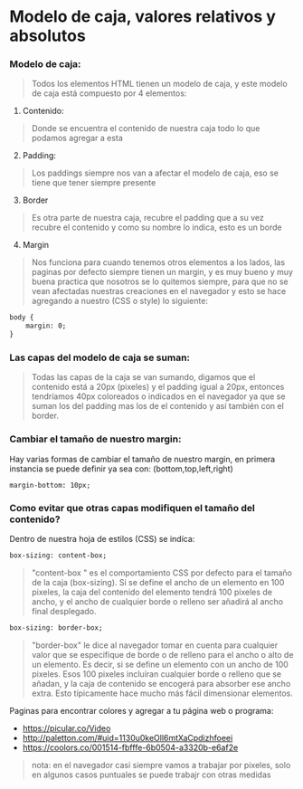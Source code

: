 # Modelo de caja, valores relativos y absolutos

### Modelo de caja:

> Todos los elementos HTML tienen un modelo de caja, y este modelo de caja está compuesto por 4 elementos: 

1. Contenido: 
> Donde se encuentra el contenido  de nuestra caja todo lo que podamos agregar a esta 
2. Padding: 
> Los paddings siempre nos van a afectar el modelo de caja, eso se tiene que tener siempre presente
3. Border
> Es otra parte de nuestra caja, recubre el padding que a su vez recubre el contenido y como su nombre lo indica, esto es un borde

4. Margin
> Nos funciona para cuando tenemos otros elementos a los lados, las paginas por defecto siempre tienen un margin, y es muy bueno y muy buena practica que nosotros se lo quitemos siempre, para que no se vean afectadas nuestras creaciones en el navegador y esto se hace agregando a nuestro (CSS o style) lo siguiente:

```html
body {
	margin: 0;
}
```

### Las capas del modelo de caja se suman:
> Todas las capas de la caja se van sumando, digamos que el contenido está a 20px (pixeles) y el padding igual a 20px, entonces tendríamos 40px coloreados o indicados en el navegador ya que se suman los del padding mas los de el contenido y así también con el border.

### Cambiar el tamaño de nuestro margin:
Hay varias formas de cambiar el tamaño de nuestro margin, en primera instancia se puede definir ya sea con: (bottom,top,left,right)
```
margin-bottom: 10px;
```

### Como evitar que otras capas modifiquen el tamaño del contenido?
Dentro de nuestra hoja de estilos (CSS) se indíca:
```html
box-sizing: content-box;
```
> "content-box " es el comportamiento CSS por defecto para el tamaño de la caja (box-sizing). Si se define el ancho de un elemento en 100 pixeles, la caja del contenido del elemento tendrá 100 pixeles de ancho, y el ancho de cualquier borde o relleno ser añadirá al ancho final desplegado.

```html
box-sizing: border-box; 
```
> "border-box" le dice al navegador tomar en cuenta para cualquier valor que se especifique de borde o de relleno para el ancho o alto de un elemento. Es decir, si se define un elemento con un ancho de 100 pixeles. Esos 100 pixeles incluíran cualquier borde o relleno que se añadan, y la caja de contenido se encogerá para absorber ese ancho extra. Esto típicamente hace mucho más fácil dimensionar elementos.

Paginas para encontrar colores y agregar a tu página web o programa:
* https://picular.co/Video
* http://paletton.com/#uid=1130u0keOll6mtXaCpdizhfoeei
* https://coolors.co/001514-fbfffe-6b0504-a3320b-e6af2e

>nota: en el navegador casi siempre vamos a trabajar por pixeles, solo en algunos casos puntuales se puede trabajr con otras medidas